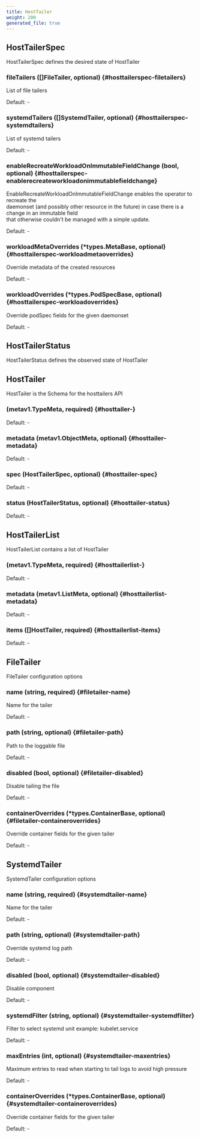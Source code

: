```yaml
---
title: HostTailer
weight: 200
generated_file: true
---
```


## HostTailerSpec

HostTailerSpec defines the desired state of HostTailer

### fileTailers ([]FileTailer, optional) {#hosttailerspec-filetailers}

List of file tailers<br>

Default: -

### systemdTailers ([]SystemdTailer, optional) {#hosttailerspec-systemdtailers}

List of systemd tailers<br>

Default: -

### enableRecreateWorkloadOnImmutableFieldChange (bool, optional) {#hosttailerspec-enablerecreateworkloadonimmutablefieldchange}

EnableRecreateWorkloadOnImmutableFieldChange enables the operator to recreate the<br>daemonset (and possibly other resource in the future) in case there is a change in an immutable field<br>that otherwise couldn't be managed with a simple update.<br>

Default: -

### workloadMetaOverrides (*types.MetaBase, optional) {#hosttailerspec-workloadmetaoverrides}

Override metadata of the created resources<br>

Default: -

### workloadOverrides (*types.PodSpecBase, optional) {#hosttailerspec-workloadoverrides}

Override podSpec fields for the given daemonset<br>

Default: -


## HostTailerStatus

HostTailerStatus defines the observed state of HostTailer


## HostTailer

HostTailer is the Schema for the hosttailers API

###  (metav1.TypeMeta, required) {#hosttailer-}

Default: -

### metadata (metav1.ObjectMeta, optional) {#hosttailer-metadata}

Default: -

### spec (HostTailerSpec, optional) {#hosttailer-spec}

Default: -

### status (HostTailerStatus, optional) {#hosttailer-status}

Default: -


## HostTailerList

HostTailerList contains a list of HostTailer

###  (metav1.TypeMeta, required) {#hosttailerlist-}

Default: -

### metadata (metav1.ListMeta, optional) {#hosttailerlist-metadata}

Default: -

### items ([]HostTailer, required) {#hosttailerlist-items}

Default: -


## FileTailer

FileTailer configuration options

### name (string, required) {#filetailer-name}

Name for the tailer<br>

Default: -

### path (string, optional) {#filetailer-path}

Path to the loggable file<br>

Default: -

### disabled (bool, optional) {#filetailer-disabled}

Disable tailing the file<br>

Default: -

### containerOverrides (*types.ContainerBase, optional) {#filetailer-containeroverrides}

Override container fields for the given tailer<br>

Default: -


## SystemdTailer

SystemdTailer configuration options

### name (string, required) {#systemdtailer-name}

Name for the tailer<br>

Default: -

### path (string, optional) {#systemdtailer-path}

Override systemd log path<br>

Default: -

### disabled (bool, optional) {#systemdtailer-disabled}

Disable component<br>

Default: -

### systemdFilter (string, optional) {#systemdtailer-systemdfilter}

Filter to select systemd unit example: kubelet.service<br>

Default: -

### maxEntries (int, optional) {#systemdtailer-maxentries}

Maximum entries to read when starting to tail logs to avoid high pressure<br>

Default: -

### containerOverrides (*types.ContainerBase, optional) {#systemdtailer-containeroverrides}

Override container fields for the given tailer<br>

Default: -


